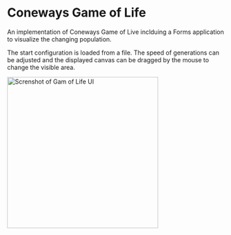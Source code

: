 # Coneways Game of Life

An implementation of Coneways Game of Live inclduing a Forms application to visualize the changing population.

The start configuration is loaded from a file. The speed of generations can be adjusted and the displayed canvas can be dragged by the mouse to change the visible area.

<img alt="Screnshot of Gam of Life UI" src="https://github.com/ulfk/game-of-life/raw/master/screenshot.png" width="350px"/>